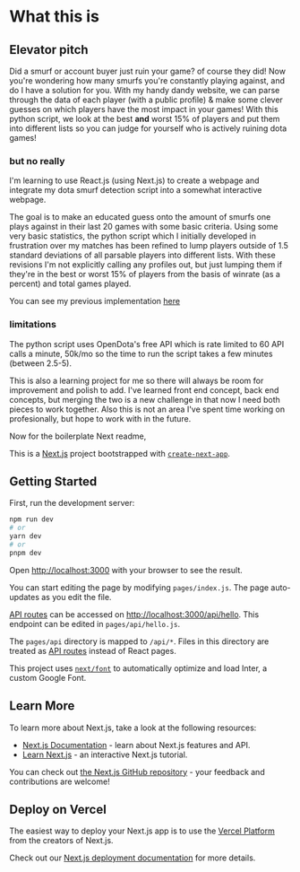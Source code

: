 # What this is

## Elevator pitch

Did a smurf or account buyer just ruin your game? of course they did! Now you're wondering how many smurfs you're constantly playing against, and do I have a solution for you.
With my handy dandy website, we can parse through the data of each player (with a public profile) & make some clever guesses on which players have the most impact in your games! With this python script, we look at the best **and** worst 15% of players and put them into different lists so you can judge for yourself who is actively ruining dota games!


### but no really
I'm learning to use React.js (using Next.js) to create a webpage and integrate my dota smurf detection script into a somewhat interactive webpage.


The goal is to make an educated guess onto the amount of smurfs one plays against in their last 20 games with some basic criteria.
Using some very basic statistics, the python script which I initially developed in frustration over my matches has been refined to lump players outside of 1.5 standard deviations of all parsable players into different lists.
With these revisions I'm not explicitly calling any profiles out, but just lumping them if they're in the best or worst 15% of players from the basis of winrate (as a percent) and total games played.

You can see my previous implementation [here](https://github.com/tamaraltahan/GameStats/blob/main/GameStats.py)

### limitations

The python script uses OpenDota's free API which is rate limited to 60 API calls a minute, 50k/mo so the time to run the script takes a few minutes (between 2.5-5).

This is also a learning project for me so there will always be room for improvement and polish to add.
I've learned front end concept, back end concepts, but merging the two is a new challenge in that now I need both pieces to work together.
Also this is not an area I've spent time working on profesionally, but hope to work with in the future.


Now for the boilerplate Next readme,


This is a [Next.js](https://nextjs.org/) project bootstrapped with [`create-next-app`](https://github.com/vercel/next.js/tree/canary/packages/create-next-app).

## Getting Started

First, run the development server:

```bash
npm run dev
# or
yarn dev
# or
pnpm dev
```

Open [http://localhost:3000](http://localhost:3000) with your browser to see the result.

You can start editing the page by modifying `pages/index.js`. The page auto-updates as you edit the file.

[API routes](https://nextjs.org/docs/api-routes/introduction) can be accessed on [http://localhost:3000/api/hello](http://localhost:3000/api/hello). This endpoint can be edited in `pages/api/hello.js`.

The `pages/api` directory is mapped to `/api/*`. Files in this directory are treated as [API routes](https://nextjs.org/docs/api-routes/introduction) instead of React pages.

This project uses [`next/font`](https://nextjs.org/docs/basic-features/font-optimization) to automatically optimize and load Inter, a custom Google Font.

## Learn More

To learn more about Next.js, take a look at the following resources:

- [Next.js Documentation](https://nextjs.org/docs) - learn about Next.js features and API.
- [Learn Next.js](https://nextjs.org/learn) - an interactive Next.js tutorial.

You can check out [the Next.js GitHub repository](https://github.com/vercel/next.js/) - your feedback and contributions are welcome!

## Deploy on Vercel

The easiest way to deploy your Next.js app is to use the [Vercel Platform](https://vercel.com/new?utm_medium=default-template&filter=next.js&utm_source=create-next-app&utm_campaign=create-next-app-readme) from the creators of Next.js.

Check out our [Next.js deployment documentation](https://nextjs.org/docs/deployment) for more details.

